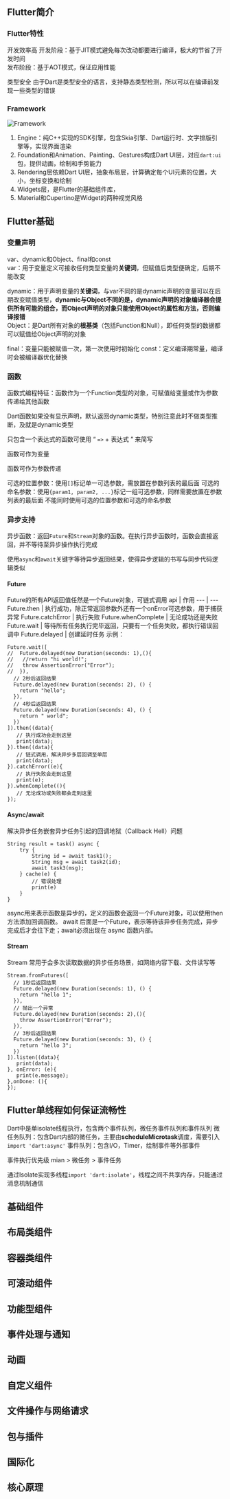 ## Flutter简介
### Flutter特性
开发效率高
开发阶段：基于JIT模式避免每次改动都要进行编译，极大的节省了开发时间  
发布阶段：基于AOT模式，保证应用性能

类型安全
由于Dart是类型安全的语言，支持静态类型检测，所以可以在编译前发现一些类型的错误

### Framework
![Framework](pics/framework_flutter.png)
1. Engine：纯C++实现的SDK引擎，包含Skia引擎、Dart运行时、文字排版引擎等，实现界面渲染
2. Foundation和Animation、Painting、Gestures构成Dart UI层，对应`dart:ui`包，提供动画，绘制和手势能力
3. Rendering层依赖Dart UI层，抽象布局层，计算确定每个UI元素的位置，大小，坐标变换和绘制
4. Widgets层，是Flutter的基础组件库，
5. Material和Cupertino是Widget的两种视觉风格

## Flutter基础
### 变量声明
var、dynamic和Object、final和const  
var：用于变量定义可接收任何类型变量的**关键词**，但赋值后类型便确定，后期不能改变  

dynamic：用于声明变量的**关键词**，与var不同的是dynamic声明的变量可以在后期改变赋值类型，**dynamic与Object不同的是，dynamic声明的对象编译器会提供所有可能的组合，而Object声明的对象只能使用Object的属性和方法，否则编译报错**  
Object：是Dart所有对象的**根基类**（包括Function和Null），即任何类型的数据都可以赋值给Object声明的对象  

final：变量只能被赋值一次，第一次使用时初始化
const：定义编译期常量，编译时会被编译器优化替换

### 函数
函数式编程特征：函数作为一个Function类型的对象，可赋值给变量或作为参数传递给其他函数

Dart函数如果没有显示声明，默认返回dynamic类型，特别注意此时不做类型推断，及就是dynamic类型

只包含一个表达式的函数可使用 “ `=>` + 表达式 ” 来简写

函数可作为变量

函数可作为参数传递

可选的位置参数：使用`[]`标记单一可选参数，需放置在参数列表的最后面
可选的命名参数：使用`{param1, param2, ...}`标记一组可选参数，同样需要放置在参数列表的最后面
不能同时使用可选的位置参数和可选的命名参数

### 异步支持
异步函数：返回`Future`和`Stream`对象的函数。在执行异步函数时，函数会直接返回，并不等待至异步操作执行完成

使用`async`和`await`关键字等待异步返回结果，使得异步逻辑的书写与同步代码逻辑类似

#### Future
Future的所有API返回值任然是一个Future对象，可链式调用
api | 作用
--- | ---
Future.then | 执行成功，除正常返回参数外还有一个onError可选参数，用于捕获异常
Future.catchError | 执行失败
Future.whenComplete | 无论成功还是失败
Future.wait | 等待所有任务执行完毕返回，只要有一个任务失败，都执行错误回调中
Future.delayed | 创建延时任务
示例：
```
Future.wait([
//  Future.delayed(new Duration(seconds: 1),(){
//   //return "hi world!";
//   throw AssertionError("Error");
//  }),
  // 2秒后返回结果  
  Future.delayed(new Duration(seconds: 2), () {
    return "hello";
  }),
  // 4秒后返回结果  
  Future.delayed(new Duration(seconds: 4), () {
    return " world";
  })
]).then((data){
   // 执行成功会走到这里 
   print(data);
}).then((data){
   // 链式调用，解决异步多层回调至单层 
   print(data);
}).catchError((e){
   // 执行失败会走到这里   
   print(e);
}).whenComplete((){
   // 无论成功或失败都会走到这里
});
```

#### Async/await
解决异步任务嵌套异步任务引起的回调地狱（Callback Hell）问题
```
String result = task() async {
    try {
        String id = await task1();
        String msg = await task2(id);
        await task3(msg);
    } cache(e) {
        // 错误处理
        print(e)
    }
}
```
async用来表示函数是异步的，定义的函数会返回一个Future对象，可以使用then方法添加回调函数。
await 后面是一个Future，表示等待该异步任务完成，异步完成后才会往下走；await必须出现在 async 函数内部。

#### Stream
Stream 常用于会多次读取数据的异步任务场景，如网络内容下载、文件读写等
```
Stream.fromFutures([
  // 1秒后返回结果
  Future.delayed(new Duration(seconds: 1), () {
    return "hello 1";
  }),
  // 抛出一个异常
  Future.delayed(new Duration(seconds: 2),(){
    throw AssertionError("Error");
  }),
  // 3秒后返回结果
  Future.delayed(new Duration(seconds: 3), () {
    return "hello 3";
  })
]).listen((data){
   print(data);
}, onError: (e){
   print(e.message);
},onDone: (){
});
```

## Flutter单线程如何保证流畅性

Dart中是单isolate线程执行，包含两个事件队列，微任务事件队列和事件队列
微任务队列：包含Dart内部的微任务，主要由**scheduleMicrotask**调度，需要引入`import 'dart:async'`
事件队列：包含I/O，Timer，绘制事件等外部事件

事件执行优先级
mian > 微任务 > 事件任务

通过Isolate实现多线程`import 'dart:isolate'`，线程之间不共享内存，只能通过消息机制通信

## 基础组件


## 布局类组件


## 容器类组件

## 可滚动组件

## 功能型组件

## 事件处理与通知

## 动画

## 自定义组件

## 文件操作与网络请求

## 包与插件

## 国际化

## 核心原理

